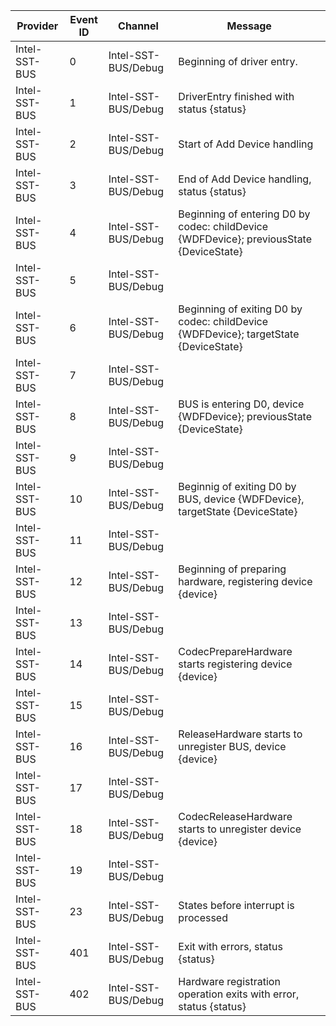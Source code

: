 Provider       |  Event ID  |  Channel              |  Message
---------------|------------|-----------------------|-----------------------------------------------------------------------------------------
Intel-SST-BUS  |  0         |  Intel-SST-BUS/Debug  |  Beginning of driver entry.
Intel-SST-BUS  |  1         |  Intel-SST-BUS/Debug  |  DriverEntry finished with status {status}
Intel-SST-BUS  |  2         |  Intel-SST-BUS/Debug  |  Start of Add Device handling
Intel-SST-BUS  |  3         |  Intel-SST-BUS/Debug  |  End of Add Device handling, status {status}
Intel-SST-BUS  |  4         |  Intel-SST-BUS/Debug  |  Beginning of entering D0 by codec: childDevice {WDFDevice}; previousState {DeviceState}
Intel-SST-BUS  |  5         |  Intel-SST-BUS/Debug  |
Intel-SST-BUS  |  6         |  Intel-SST-BUS/Debug  |  Beginning of exiting D0 by codec: childDevice {WDFDevice}; targetState {DeviceState}
Intel-SST-BUS  |  7         |  Intel-SST-BUS/Debug  |
Intel-SST-BUS  |  8         |  Intel-SST-BUS/Debug  |  BUS is entering D0,  device {WDFDevice}; previousState {DeviceState}
Intel-SST-BUS  |  9         |  Intel-SST-BUS/Debug  |
Intel-SST-BUS  |  10        |  Intel-SST-BUS/Debug  |  Beginnig of exiting D0 by BUS, device {WDFDevice}, targetState {DeviceState}
Intel-SST-BUS  |  11        |  Intel-SST-BUS/Debug  |
Intel-SST-BUS  |  12        |  Intel-SST-BUS/Debug  |  Beginning of preparing hardware, registering device {device}
Intel-SST-BUS  |  13        |  Intel-SST-BUS/Debug  |
Intel-SST-BUS  |  14        |  Intel-SST-BUS/Debug  |  CodecPrepareHardware starts registering device {device}
Intel-SST-BUS  |  15        |  Intel-SST-BUS/Debug  |
Intel-SST-BUS  |  16        |  Intel-SST-BUS/Debug  |  ReleaseHardware starts to unregister BUS, device {device}
Intel-SST-BUS  |  17        |  Intel-SST-BUS/Debug  |
Intel-SST-BUS  |  18        |  Intel-SST-BUS/Debug  |  CodecReleaseHardware starts to unregister device {device}
Intel-SST-BUS  |  19        |  Intel-SST-BUS/Debug  |
Intel-SST-BUS  |  23        |  Intel-SST-BUS/Debug  |  States before interrupt is processed
Intel-SST-BUS  |  401       |  Intel-SST-BUS/Debug  |  Exit with errors, status {status}
Intel-SST-BUS  |  402       |  Intel-SST-BUS/Debug  |  Hardware registration operation exits with error, status {status}